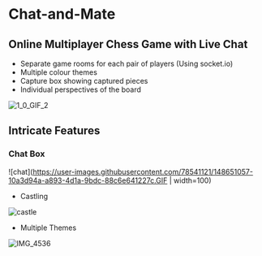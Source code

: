 # Chat-and-Mate
## Online Multiplayer Chess Game with Live Chat
* Separate game rooms for each pair of players (Using socket.io)
* Multiple colour themes
* Capture box showing captured pieces
* Individual  perspectives of the board

![1_0_GIF_2](https://user-images.githubusercontent.com/78541121/148607290-ceea3ccf-7fac-42c5-bd6e-0835d73f8322.GIF)
<!-- ![IMG_4535](https://user-images.githubusercontent.com/78541121/148611171-cded0d60-55ec-4f89-a34e-6ee8903c3628.jpg)
![IMG_4536](https://user-images.githubusercontent.com/78541121/148611048-20352341-18bd-4dda-bcfb-c32ab2f03507.jpg) -->

## Intricate Features
### Chat Box

![chat](https://user-images.githubusercontent.com/78541121/148651057-10a3d94a-a893-4d1a-9bdc-88c6e641227c.GIF | width=100)

* Castling

![castle](https://user-images.githubusercontent.com/78541121/148650896-8d37471d-d49b-4942-9f43-b3875efb6594.GIF)

* Multiple Themes

![IMG_4536](https://user-images.githubusercontent.com/78541121/148650975-36636c33-a2d3-4936-be61-15e41d210ef6.jpg)
